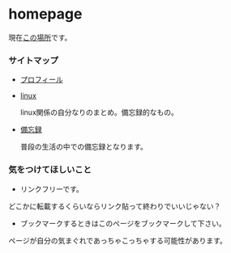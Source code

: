 # homepage
現在[この場所](https://bananagikoh.github.io/homepage/)です。

### サイトマップ

- [プロフィール](pages/mastodon-use/profile.md)


- [linux](pages/linux/index-linux.md)

  linux関係の自分なりのまとめ。備忘録的なもの。

- [備忘録](pages/etc/bibouroku.md)

  普段の生活の中での備忘録となります。

### 気をつけてほしいこと

- リンクフリーです。

どこかに転載するくらいならリンク貼って終わりでいいじゃない？

- ブックマークするときはこのページをブックマークして下さい。

ページが自分の気まぐれであっちゃこっちゃする可能性があります。
